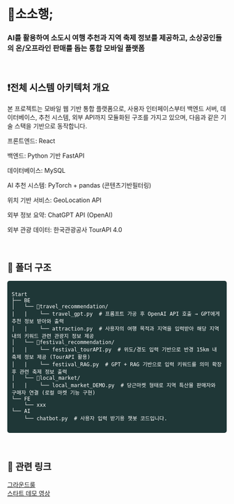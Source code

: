 # 🚊소소행;
### AI를 활용하여 소도시 여행 추천과 지역 축제 정보를 제공하고, 소상공인들의 온/오프라인 판매를 돕는 통합 모바일 플랫폼

<br>

## ❗️전체 시스템 아키텍처 개요
본 프로젝트는 모바일 웹 기반 통합 플랫폼으로, 사용자 인터페이스부터 백엔드 서버, 데이터베이스, 추천 시스템, 외부 API까지 모듈화된 구조를 가지고 있으며, 다음과 같은 기술 스택을 기반으로 동작합니다.

프론트엔드: React

백엔드: Python 기반 FastAPI

데이터베이스: MySQL

AI 추천 시스템: PyTorch + pandas (콘텐츠기반필터링)

위치 기반 서비스: GeoLocation API

외부 정보 요약: ChatGPT API (OpenAI)

외부 관광 데이터: 한국관광공사 TourAPI 4.0

<br>

## 📁 폴더 구조

<pre style="background-color: #1F3737; padding: 10px; border-radius: 5px; color: #ffffff;">
<code>
Start
├── BE
│   └── 📁travel_recommendation/ 
|   |    └── travel_gpt.py  # 프롬프트 가공 후 OpenAI API 호출 → GPT에게 추천 정보 받아와 출력
│   |    └── attraction.py  # 사용자의 여행 목적과 지역을 입력받아 해당 지역 내의 키워드 관련 관광지 정보 제공
│   └── 📁festival_recommendation/ 
|   |    └── festival_tourAPI.py  # 위도/경도 입력 기반으로 반경 15km 내 축제 정보 제공 (TourAPI 활용)
│   |    └── festival_RAG.py  # GPT + RAG 기반으로 입력 키워드를 의미 확장 후 관련 축제 정보 출력
│   └── 📁local_market/ 
|   |    └── local_market_DEMO.py  # 당근마켓 형태로 지역 특산물 판매자와 구매자 연결 (로컬 마켓 기능 구현)
└── FE
    └── xxx
└── AI
    └── chatbot.py  # 사용자 입력 받기용 챗봇 코드입니다.
</code>
</pre>

<br>

## 🔗 관련 링크

[그라운드룰](https://github.com/CAPSTONEEEEE/NaegaGreen/blob/main/GroundRule.MD) <br>
[스타트 데모 영상](...)
